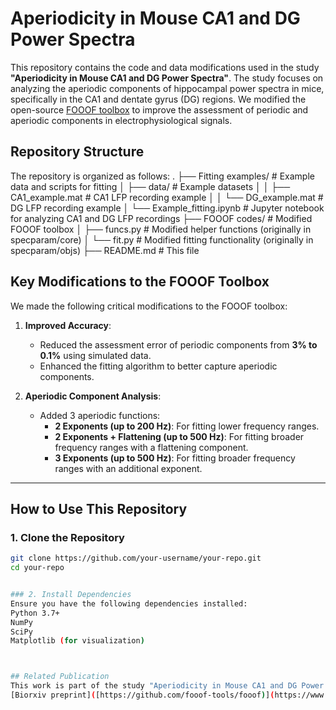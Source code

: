 # Aperiodicity in Mouse CA1 and DG Power Spectra

This repository contains the code and data modifications used in the study **"Aperiodicity in Mouse CA1 and DG Power Spectra"**. The study focuses on analyzing the aperiodic components of hippocampal power spectra in mice, specifically in the CA1 and dentate gyrus (DG) regions. We modified the open-source [FOOOF toolbox](https://github.com/fooof-tools/fooof) to improve the assessment of periodic and aperiodic components in electrophysiological signals.


## Repository Structure

The repository is organized as follows:
.
├── Fitting examples/ # Example data and scripts for fitting
│ ├── data/ # Example datasets
│ │ ├── CA1_example.mat # CA1 LFP recording example
│ │ └── DG_example.mat # DG LFP recording example
│ └── Example_fitting.ipynb # Jupyter notebook for analyzing CA1 and DG LFP recordings
├── FOOOF codes/ # Modified FOOOF toolbox
│ ├── funcs.py # Modified helper functions (originally in specparam/core)
│ └── fit.py # Modified fitting functionality (originally in specparam/objs)
├── README.md # This file


## Key Modifications to the FOOOF Toolbox

We made the following critical modifications to the FOOOF toolbox:

1. **Improved Accuracy**:
   - Reduced the assessment error of periodic components from **3% to 0.1%** using simulated data.
   - Enhanced the fitting algorithm to better capture aperiodic components.

2. **Aperiodic Component Analysis**:
   - Added 3 aperiodic functions:
     - **2 Exponents (up to 200 Hz)**: For fitting lower frequency ranges.
     - **2 Exponents + Flattening (up to 500 Hz)**: For fitting broader frequency ranges with a flattening component.
     - **3 Exponents (up to 500 Hz)**: For fitting broader frequency ranges with an additional exponent.

---

## How to Use This Repository

### 1. Clone the Repository
```bash
git clone https://github.com/your-username/your-repo.git
cd your-repo


### 2. Install Dependencies
Ensure you have the following dependencies installed:
Python 3.7+
NumPy
SciPy
Matplotlib (for visualization)



## Related Publication
This work is part of the study "Aperiodicity in Mouse CA1 and DG Power Spectra". For more details, refer to the preprint link 
[Biorxiv preprint]([https://github.com/fooof-tools/fooof)](https://www.biorxiv.org/content/10.1101/2025.01.30.635678v1)
